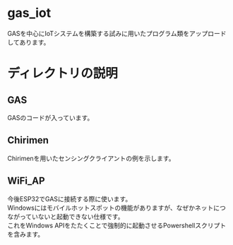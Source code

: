 # gas_iot

GASを中心にIoTシステムを構築する試みに用いたプログラム類をアップロードしてあります。  

# ディレクトリの説明
## GAS
GASのコードが入っています。

## Chirimen
Chirimenを用いたセンシングクライアントの例を示します。

## WiFi_AP
今後ESP32でGASに接続する際に使います。  
Windowsにはモバイルホットスポットの機能がありますが、なぜかネットにつながっていないと起動できない仕様です。  
これをWindows APIをたたくことで強制的に起動させるPowershellスクリプトを含みます。  

